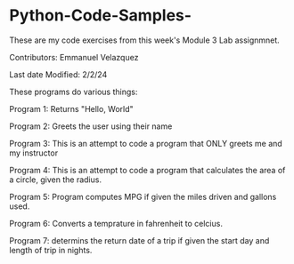 # Python-Code-Samples-

These are my code exercises from this week's Module 3 Lab assignmnet. 

Contributors: Emmanuel Velazquez 

Last date Modified: 2/2/24

These programs do various things:

Program 1: Returns "Hello, World"

Program 2: Greets the user using their name

Program 3: This is an attempt to code a program that ONLY greets me and my instructor

Program 4: This is an attempt to code a program that calculates the area of a circle, given the radius.

Program 5: Program computes MPG if given the miles driven and gallons used. 

Program 6: Converts a temprature in fahrenheit to celcius. 

Program 7: determins the return date of a trip if given the start day and length of trip in nights. 
